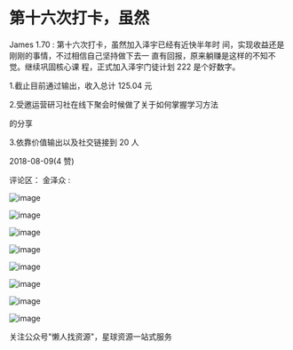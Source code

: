 # 第十六次打卡，虽然

James 1.70 : 第十六次打卡，虽然加入泽宇已经有近快半年时 间，实现收益还是刚刚的事情，不过相信自己坚持做下去一 直有回报，原来躺赚是这样的不知不觉。继续巩固核心课 程，正式加入泽宇门徒计划 222 是个好数字。

1.截止目前通过输出，收入总计 125.04 元

2.受邀运营研习社在线下聚会时候做了关于如何掌握学习方法

的分享

3.依靠价值输出以及社交链接到 20 人

2018-08-09(4 赞)

评论区： 金泽众 :

![image](img/Image_655.png)

![image](img/Image_656.png)

![image](img/Image_657.png)

![image](img/Image_658.png)

![image](img/Image_659.png)

![image](img/Image_660.png)

![image](img/Image_661.png)

![image](img/Image_662.png)

关注公众号"懒人找资源"，星球资源一站式服务